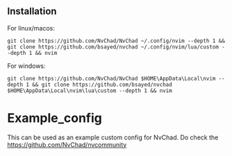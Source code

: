 ## Installation
For linux/macos:
```
git clone https://github.com/NvChad/NvChad ~/.config/nvim --depth 1 && git clone https://github.com/bsayed/nvchad ~/.config/nvim/lua/custom --depth 1 && nvim
```

For windows:
```
git clone https://github.com/NvChad/NvChad $HOME\AppData\Local\nvim --depth 1 && git clone https://github.com/bsayed/nvchad $HOME\AppData\Local\nvim\lua\custom --depth 1 && nvim
```

# Example_config

This can be used as an example custom config for NvChad. Do check the https://github.com/NvChad/nvcommunity
